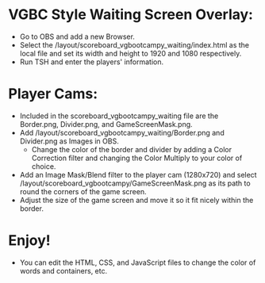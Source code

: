 # VGBC Style Waiting Screen Overlay:

- Go to OBS and add a new Browser.
- Select the /layout/scoreboard_vgbootcampy_waiting/index.html as the local file and set its width and height to 1920 and 1080 respectively.
- Run TSH and enter the players' information.

# Player Cams:

- Included in the scoreboard_vgbootcampy_waiting file are the Border.png, Divider.png, and GameScreenMask.png.
- Add /layout/scoreboard_vgbootcampy_waiting/Border.png and Divider.png as Images in OBS.
  - Change the color of the border and divider by adding a Color Correction filter and changing the Color Multiply to your color of choice.
- Add an Image Mask/Blend filter to the player cam (1280x720) and select /layout/scoreboard_vgbootcampy/GameScreenMask.png as its path to round the corners of the game screen.
- Adjust the size of the game screen and move it so it fit nicely within the border.

# Enjoy!

- You can edit the HTML, CSS, and JavaScript files to change the color of words and containers, etc.
